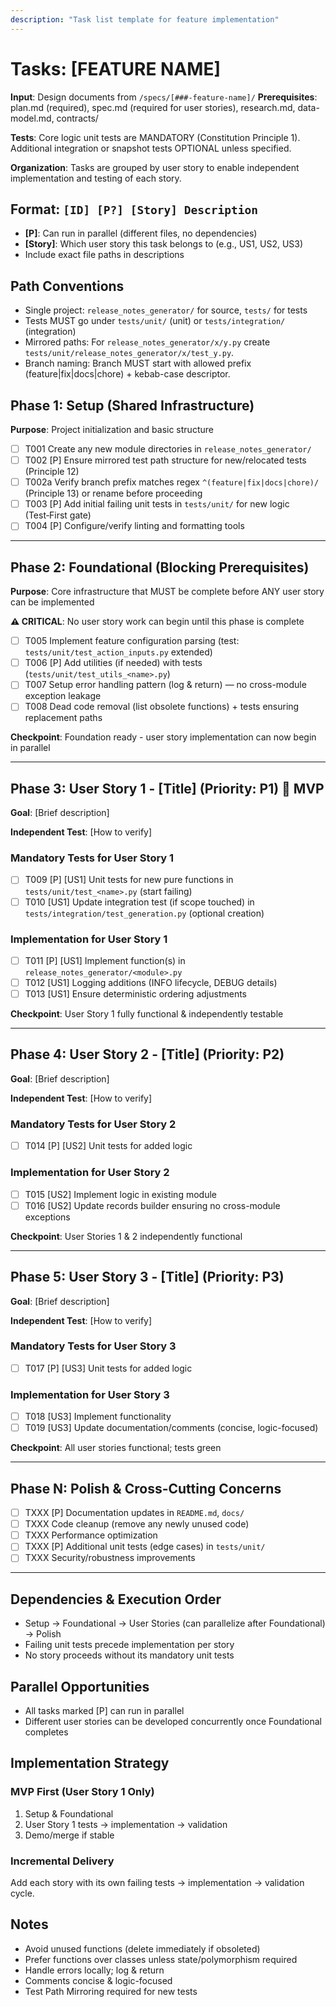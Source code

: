 ```yaml
---
description: "Task list template for feature implementation"
---
```


# Tasks: [FEATURE NAME]

**Input**: Design documents from `/specs/[###-feature-name]/`
**Prerequisites**: plan.md (required), spec.md (required for user stories), research.md, data-model.md, contracts/

**Tests**: Core logic unit tests are MANDATORY (Constitution Principle 1). Additional integration or snapshot tests OPTIONAL unless specified.

**Organization**: Tasks are grouped by user story to enable independent implementation and testing of each story.

## Format: `[ID] [P?] [Story] Description`
- **[P]**: Can run in parallel (different files, no dependencies)
- **[Story]**: Which user story this task belongs to (e.g., US1, US2, US3)
- Include exact file paths in descriptions

## Path Conventions
- Single project: `release_notes_generator/` for source, `tests/` for tests
- Tests MUST go under `tests/unit/` (unit) or `tests/integration/` (integration)
- Mirrored paths: For `release_notes_generator/x/y.py` create `tests/unit/release_notes_generator/x/test_y.py`.
- Branch naming: Branch MUST start with allowed prefix (feature|fix|docs|chore) + kebab-case descriptor.

<!-- 
  ============================================================================
  IMPORTANT: The tasks below are SAMPLE TASKS for illustration purposes only.
  Replace with generated tasks.
  ============================================================================
-->

## Phase 1: Setup (Shared Infrastructure)

**Purpose**: Project initialization and basic structure

- [ ] T001 Create any new module directories in `release_notes_generator/`
- [ ] T002 [P] Ensure mirrored test path structure for new/relocated tests (Principle 12)
- [ ] T002a Verify branch prefix matches regex `^(feature|fix|docs|chore)/` (Principle 13) or rename before proceeding
- [ ] T003 [P] Add initial failing unit tests in `tests/unit/` for new logic (Test‑First gate)
- [ ] T004 [P] Configure/verify linting and formatting tools

---

## Phase 2: Foundational (Blocking Prerequisites)

**Purpose**: Core infrastructure that MUST be complete before ANY user story can be implemented

**⚠ CRITICAL**: No user story work can begin until this phase is complete

- [ ] T005 Implement feature configuration parsing (test: `tests/unit/test_action_inputs.py` extended)
- [ ] T006 [P] Add utilities (if needed) with tests (`tests/unit/test_utils_<name>.py`)
- [ ] T007 Setup error handling pattern (log & return) — no cross-module exception leakage
- [ ] T008 Dead code removal (list obsolete functions) + tests ensuring replacement paths

**Checkpoint**: Foundation ready - user story implementation can now begin in parallel

---

## Phase 3: User Story 1 - [Title] (Priority: P1) 🎯 MVP

**Goal**: [Brief description]

**Independent Test**: [How to verify]

### Mandatory Tests for User Story 1

- [ ] T009 [P] [US1] Unit tests for new pure functions in `tests/unit/test_<name>.py` (start failing)
- [ ] T010 [US1] Update integration test (if scope touched) in `tests/integration/test_generation.py` (optional creation)

### Implementation for User Story 1

- [ ] T011 [P] [US1] Implement function(s) in `release_notes_generator/<module>.py`
- [ ] T012 [US1] Logging additions (INFO lifecycle, DEBUG details)
- [ ] T013 [US1] Ensure deterministic ordering adjustments

**Checkpoint**: User Story 1 fully functional & independently testable

---

## Phase 4: User Story 2 - [Title] (Priority: P2)

**Goal**: [Brief description]

**Independent Test**: [How to verify]

### Mandatory Tests for User Story 2

- [ ] T014 [P] [US2] Unit tests for added logic

### Implementation for User Story 2

- [ ] T015 [US2] Implement logic in existing module
- [ ] T016 [US2] Update records builder ensuring no cross-module exceptions

**Checkpoint**: User Stories 1 & 2 independently functional

---

## Phase 5: User Story 3 - [Title] (Priority: P3)

**Goal**: [Brief description]

**Independent Test**: [How to verify]

### Mandatory Tests for User Story 3

- [ ] T017 [P] [US3] Unit tests for added logic

### Implementation for User Story 3

- [ ] T018 [US3] Implement functionality
- [ ] T019 [US3] Update documentation/comments (concise, logic-focused)

**Checkpoint**: All user stories functional; tests green

---

## Phase N: Polish & Cross-Cutting Concerns

- [ ] TXXX [P] Documentation updates in `README.md`, `docs/`
- [ ] TXXX Code cleanup (remove any newly unused code)
- [ ] TXXX Performance optimization
- [ ] TXXX [P] Additional unit tests (edge cases) in `tests/unit/`
- [ ] TXXX Security/robustness improvements

---

## Dependencies & Execution Order

- Setup → Foundational → User Stories (can parallelize after Foundational) → Polish
- Failing unit tests precede implementation per story
- No story proceeds without its mandatory unit tests

## Parallel Opportunities

- All tasks marked [P] can run in parallel
- Different user stories can be developed concurrently once Foundational completes

## Implementation Strategy

### MVP First (User Story 1 Only)
1. Setup & Foundational
2. User Story 1 tests → implementation → validation
3. Demo/merge if stable

### Incremental Delivery
Add each story with its own failing tests → implementation → validation cycle.

## Notes

- Avoid unused functions (delete immediately if obsoleted)
- Prefer functions over classes unless state/polymorphism required
- Handle errors locally; log & return
- Comments concise & logic-focused
- Test Path Mirroring required for new tests
